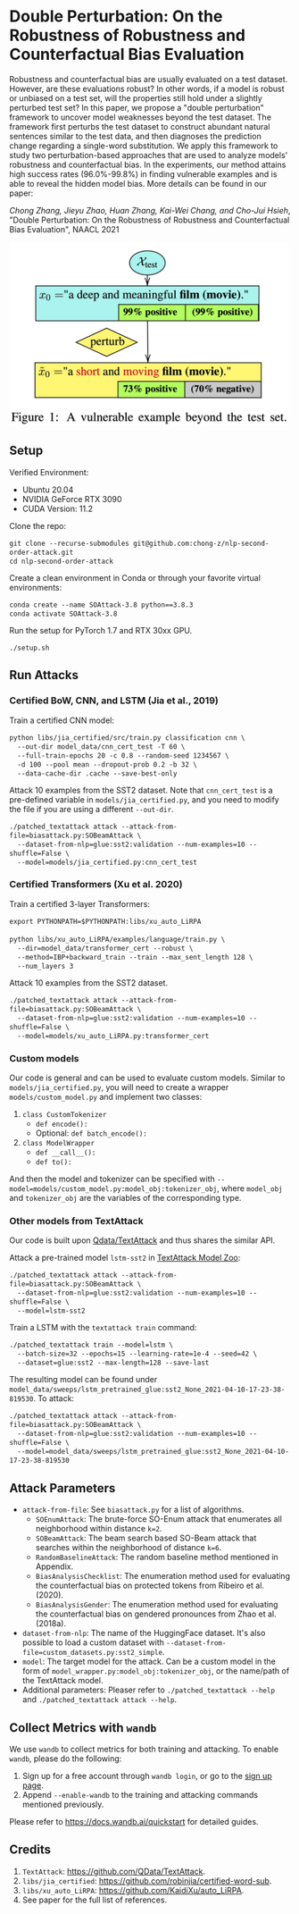 # Double Perturbation: On the Robustness of Robustness and Counterfactual Bias Evaluation

Robustness and counterfactual bias are usually evaluated on a test dataset. However, are these evaluations robust? In other words, if a model is robust or unbiased on a test set, will the properties still hold under a slightly perturbed test set? In this paper, we propose a "double perturbation" framework to uncover model weaknesses beyond the test dataset. The framework first perturbs the test dataset to construct abundant natural sentences similar to the test data, and then diagnoses the prediction change regarding a single-word substitution. We apply this framework to study two perturbation-based approaches that are used to analyze models' robustness and counterfactual bias. In the experiments, our method attains high success rates (96.0%-99.8%) in finding vulnerable examples and is able to reveal the hidden model bias. More details can be found in our paper:

_Chong Zhang, Jieyu Zhao, Huan Zhang, Kai-Wei Chang, and Cho-Jui Hsieh_, "Double Perturbation: On the Robustness of Robustness and Counterfactual Bias Evaluation", NAACL 2021

<img src="https://raw.githubusercontent.com/chong-z/nlp-second-order-attack/main/img/paper-image-large.jpg" alt="Thumbnail of the paper" width="500px">

## Setup

Verified Environment:
- Ubuntu 20.04
- NVIDIA GeForce RTX 3090
- CUDA Version: 11.2

Clone the repo:
```
git clone --recurse-submodules git@github.com:chong-z/nlp-second-order-attack.git
cd nlp-second-order-attack
```

Create a clean environment in Conda or through your favorite virtual environments:
```
conda create --name SOAttack-3.8 python==3.8.3
conda activate SOAttack-3.8
```

Run the setup for PyTorch 1.7 and RTX 30xx GPU.
```
./setup.sh
```

## Run Attacks

### Certified BoW, CNN, and LSTM (Jia et al., 2019)

Train a certified CNN model:
```
python libs/jia_certified/src/train.py classification cnn \
  --out-dir model_data/cnn_cert_test -T 60 \
  --full-train-epochs 20 -c 0.8 --random-seed 1234567 \
  -d 100 --pool mean --dropout-prob 0.2 -b 32 \
  --data-cache-dir .cache --save-best-only
```

Attack 10 examples from the SST2 dataset. Note that `cnn_cert_test` is a pre-defined variable in `models/jia_certified.py`, and you need to modify the file if you are using a different `--out-dir`.
```
./patched_textattack attack --attack-from-file=biasattack.py:SOBeamAttack \
  --dataset-from-nlp=glue:sst2:validation --num-examples=10 --shuffle=False \
  --model=models/jia_certified.py:cnn_cert_test
```

### Certified Transformers (Xu et al. 2020)

Train a certified 3-layer Transformers:
```
export PYTHONPATH=$PYTHONPATH:libs/xu_auto_LiRPA

python libs/xu_auto_LiRPA/examples/language/train.py \
  --dir=model_data/transformer_cert --robust \
  --method=IBP+backward_train --train --max_sent_length 128 \
  --num_layers 3
```

Attack 10 examples from the SST2 dataset.
```
./patched_textattack attack --attack-from-file=biasattack.py:SOBeamAttack \
  --dataset-from-nlp=glue:sst2:validation --num-examples=10 --shuffle=False \
  --model=models/xu_auto_LiRPA.py:transformer_cert
```

### Custom models

Our code is general and can be used to evaluate custom models. Similar to `models/jia_certified.py`, you will need to create a wrapper `models/custom_model.py` and implement two classes:
1. `class CustomTokenizer`
    - `def encode():`
    - Optional: `def batch_encode():`
2. `class ModelWrapper`
    - `def __call__():`
    - `def to():`

And then the model and tokenizer can be specified with `--model=models/custom_model.py:model_obj:tokenizer_obj`, where `model_obj` and `tokenizer_obj` are the variables of the corresponding type.

### Other models from TextAttack

Our code is built upon [Qdata/TextAttack](https://github.com/QData/TextAttack) and thus shares the similar API.

Attack a pre-trained model `lstm-sst2` in [TextAttack Model Zoo](https://github.com/chong-z/TextAttack/blob/d6ebeeb1afae215d7de5f04c3aac743bbeaf54db/textattack/models/README.md):
```
./patched_textattack attack --attack-from-file=biasattack.py:SOBeamAttack \
  --dataset-from-nlp=glue:sst2:validation --num-examples=10 --shuffle=False \
  --model=lstm-sst2
```

Train a LSTM with the `textattack train` command:
```
./patched_textattack train --model=lstm \
  --batch-size=32 --epochs=15 --learning-rate=1e-4 --seed=42 \
  --dataset=glue:sst2 --max-length=128 --save-last
```

The resulting model can be found under `model_data/sweeps/lstm_pretrained_glue:sst2_None_2021-04-10-17-23-38-819530`. To attack:
```
./patched_textattack attack --attack-from-file=biasattack.py:SOBeamAttack \
  --dataset-from-nlp=glue:sst2:validation --num-examples=10 --shuffle=False \
  --model=model_data/sweeps/lstm_pretrained_glue:sst2_None_2021-04-10-17-23-38-819530
```

## Attack Parameters

- `attack-from-file`: See `biasattack.py` for a list of algorithms.
    - `SOEnumAttack`: The brute-force SO-Enum attack that enumerates all neighborhood within distance `k=2`.
    - `SOBeamAttack`: The beam search based SO-Beam attack that searches within the neighborhood of distance `k=6`.
    - `RandomBaselineAttack`: The random baseline method mentioned in Appendix.
    - `BiasAnalysisChecklist`: The enumeration method used for evaluating the counterfactual bias on protected tokens from Ribeiro et al. (2020).
    - `BiasAnalysisGender`: The enumeration method used for evaluating the counterfactual bias on gendered pronounces from Zhao et al. (2018a).
- `dataset-from-nlp`: The name of the HuggingFace dataset. It's also possible to load a custom dataset with `--dataset-from-file=custom_datasets.py:sst2_simple`.
- `model`: The target model for the attack. Can be a custom model in the form of `model_wrapper.py:model_obj:tokenizer_obj`, or the name/path of the TextAttack model.
- Additional parameters: Pleaser refer to `./patched_textattack --help` and `./patched_textattack attack --help`.

## Collect Metrics with `wandb`

We use `wandb` to collect metrics for both training and attacking. To enable `wandb`, please do the following:
1. Sign up for a free account through `wandb login`, or go to the [sign up page](https://app.wandb.ai/login?signup=true).
2. Append `--enable-wandb` to the training and attacking commands mentioned previously.

Please refer to https://docs.wandb.ai/quickstart for detailed guides.

## Credits
1. `TextAttack`: https://github.com/QData/TextAttack.
2. `libs/jia_certified`: https://github.com/robinjia/certified-word-sub.
3. `libs/xu_auto_LiRPA`: https://github.com/KaidiXu/auto_LiRPA.
4. See paper for the full list of references.
